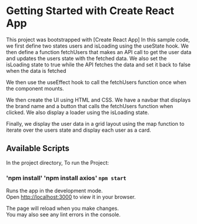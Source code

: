 # Getting Started with Create React App

This project was bootstrapped with [Create React App] 
In this sample code, we first define two states users and isLoading using the useState hook. We then define a function fetchUsers that makes an API call to get the user data and updates the users state with the fetched data. We also set the isLoading state to true while the API fetches the data and set it back to false when the data is fetched

We then use the useEffect hook to call the fetchUsers function once when the component mounts.

We then create the UI using HTML and CSS. We have a navbar that displays the brand name and a button that calls the fetchUsers function when clicked. We also display a loader using the isLoading state.

Finally, we display the user data in a grid layout using the map function to iterate over the users state and display each user as a card.

## Available Scripts

In the project directory,  To run the Project:

### 'npm install' 'npm install axios' `npm start`

Runs the app in the development mode.\
Open [http://localhost:3000](http://localhost:3000) to view it in your browser.

The page will reload when you make changes.\
You may also see any lint errors in the console.
